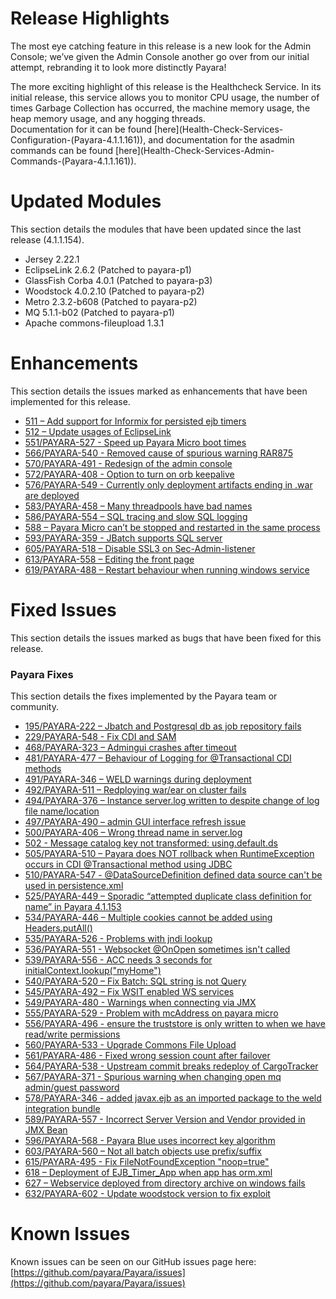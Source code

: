 # Release Highlights

The most eye catching feature in this release is a new look for the Admin Console; we’ve given the Admin Console another go over from our initial attempt, rebranding it to look more distinctly Payara!

The more exciting highlight of this release is the Healthcheck Service. In its initial release, this service allows you to monitor CPU usage, the number of times Garbage Collection has occurred, the machine memory usage, the heap memory usage, and any hogging threads.   
Documentation for it can be found [here](Health-Check-Services-Configuration-(Payara-4.1.1.161)\), and documentation for the asadmin commands can be found [here](Health-Check-Services-Admin-Commands-(Payara-4.1.1.161)\).

# Updated Modules

This section details the modules that have been updated since the last release \(4.1.1.154\).

* Jersey 2.22.1
* EclipseLink 2.6.2 \(Patched to payara-p1\)
* GlassFish Corba 4.0.1 \(Patched to payara-p3\)
* Woodstock 4.0.2.10 \(Patched to payara-p2\)
* Metro 2.3.2-b608 \(Patched to payara-p2\)
* MQ 5.1.1-b02 \(Patched to payara-p1\)
* Apache commons-fileupload 1.3.1

# Enhancements

This section details the issues marked as enhancements that have been implemented for this release.

* [511 – Add support for Informix for persisted ejb timers](https://github.com/payara/Payara/issues/511)
* [512 – Update usages of EclipseLink](https://github.com/payara/Payara/issues/512)
* [551/PAYARA-527 - Speed up Payara Micro boot times](https://github.com/payara/Payara/pull/551)
* [566/PAYARA-540 - Removed cause of spurious warning RAR875](https://github.com/payara/Payara/pull/566)
* [570/PAYARA-491 - Redesign of the admin console](https://github.com/payara/Payara/pull/570)
* [572/PAYARA-408 - Option to turn on orb keepalive](https://github.com/payara/Payara/issues/572)
* [576/PAYARA-549 - Currently only deployment artifacts ending in .war are deployed](https://github.com/payara/Payara/pull/577)
* [583/PAYARA-458 – Many threadpools have bad names](https://github.com/payara/Payara/pull/583)
* [586/PAYARA-554 – SQL tracing and slow SQL logging](https://github.com/payara/Payara/pull/586)
* [588 – Payara Micro can’t be stopped and restarted in the same process](https://github.com/payara/Payara/issues/588)
* [593/PAYARA-359 - JBatch supports SQL server](https://github.com/payara/Payara/pull/594)
* [605/PAYARA-518 – Disable SSL3 on Sec-Admin-listener](https://github.com/payara/Payara/pull/605)
* [613/PAYARA-558 – Editing the front page](https://github.com/payara/Payara/pull/613)
* [619/PAYARA-488 – Restart behaviour when running windows service](https://github.com/payara/Payara/pull/619)

# Fixed Issues

This section details the issues marked as bugs that have been fixed for this release.

### Payara Fixes

This section details the fixes implemented by the Payara team or community.

* [195/PAYARA-222 – Jbatch and Postgresql db as job repository fails](https://github.com/payara/Payara/issues/195)
* [229/PAYARA-548 - Fix CDI and SAM](https://github.com/payara/Payara/pull/581)
* [468/PAYARA-323 – Admingui crashes after timeout](https://github.com/payara/Payara/issues/468)
* [481/PAYARA-477 – Behaviour of Logging for @Transactional CDI methods](https://github.com/payara/Payara/issues/481)
* [491/PAYARA-346 – WELD warnings during deployment](https://github.com/payara/Payara/pull/491)
* [492/PAYARA-511 – Redploying war/ear on cluster fails](https://github.com/payara/Payara/issues/492)
* [494/PAYARA-376 – Instance server.log written to despite change of log file name/location](https://github.com/payara/Payara/issues/494)
* [497/PAYARA-490 – admin GUI interface refresh issue](https://github.com/payara/Payara/issues/497)
* [500/PAYARA-406 – Wrong thread name in server.log](https://github.com/payara/Payara/issues/500)
* [502 - Message catalog key not transformed: using.default.ds](https://github.com/payara/Payara/issues/502)
* [505/PAYARA-510 – Payara does NOT rollback when RuntimeException occurs in CDI @Transactional method using JDBC](https://github.com/payara/Payara/issues/505)
* [510/PAYARA-547 - @DataSourceDefinition defined data source can't be used in persistence.xml](https://github.com/payara/Payara/issues/510)
* [525/PAYARA-449 – Sporadic “attempted duplicate class definition for name” in Payara 4.1.153](https://github.com/payara/Payara/issues/525)
* [534/PAYARA-446 – Multiple cookies cannot be added using Headers.putAll\(\)](https://github.com/payara/Payara/pull/534)
* [535/PAYARA-526 - Problems with jndi lookup](https://github.com/payara/Payara/issues/535)
* [536/PAYARA-551 - Websocket @OnOpen sometimes isn't called](https://github.com/payara/Payara/issues/536)
* [539/PAYARA-556 - ACC needs 3 seconds for initialContext.lookup\("myHome"\)](https://github.com/payara/Payara/issues/539)
* [540/PAYARA-520 – Fix Batch: SQL string is not Query](https://github.com/payara/Payara/issues/540)
* [545/PAYARA-492 – Fix WSIT enabled WS services](https://github.com/payara/Payara/pull/545)
* [549/PAYARA-480 - Warnings when connecting via JMX](https://github.com/payara/Payara/issues/549)
* [555/PAYARA-529 - Problem with mcAddress on payara micro](https://github.com/payara/Payara/issues/555)
* [556/PAYARA-496 - ensure the truststore is only written to when we have read/write permissions](https://github.com/payara/Payara/pull/556)
* [560/PAYARA-533 - Upgrade Commons File Upload](https://github.com/payara/Payara/pull/560)
* [561/PAYARA-486 - Fixed wrong session count after failover](https://github.com/payara/Payara/pull/561)
* [564/PAYARA-538 - Upstream commit breaks redeploy of CargoTracker](https://github.com/payara/Payara/issues/564)
* [567/PAYARA-371 - Spurious warning when changing open mq admin/guest password](https://github.com/payara/Payara/issues/567)
* [578/PAYARA-346 - added javax.ejb as an imported package to the weld integration bundle](https://github.com/payara/Payara/pull/578)
* [589/PAYARA-557 - Incorrect Server Version and Vendor provided in JMX Bean](https://github.com/payara/Payara/issues/589)
* [596/PAYARA-568 - Payara Blue uses incorrect key algorithm ](https://github.com/payara/Payara/issues/596)
* [603/PAYARA-560 – Not all batch objects use prefix/suffix](https://github.com/payara/Payara/issues/603)
* [615/PAYARA-495 - Fix FileNotFoundException "noop=true"](https://github.com/payara/Payara/pull/615)
* [618 – Deployment of EJB\_Timer\_App when app has orm.xml](https://github.com/payara/Payara/issues/618)
* [627 – Webservice deployed from directory archive on windows fails](https://github.com/payara/Payara/issues/627)
* [632/PAYARA-602 - Update woodstock version to fix exploit](https://github.com/payara/Payara/pull/632)

# Known Issues

Known issues can be seen on our GitHub issues page here: [https://github.com/payara/Payara/issues](https://github.com/payara/Payara/issues)



